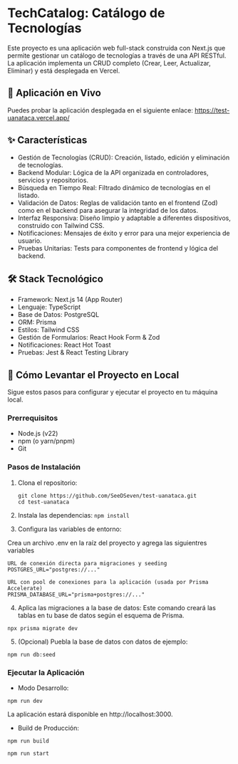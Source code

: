 # TechCatalog: Catálogo de Tecnologías
Este proyecto es una aplicación web full-stack construida con Next.js que permite gestionar un catálogo de tecnologías a través de una API RESTful. La aplicación implementa un CRUD completo (Crear, Leer, Actualizar, Eliminar) y está desplegada en Vercel.

## 🚀 Aplicación en Vivo
Puedes probar la aplicación desplegada en el siguiente enlace:
https://test-uanataca.vercel.app/

## ✨ Características

* Gestión de Tecnologías (CRUD): Creación, listado, edición y eliminación de tecnologías.
* Backend Modular: Lógica de la API organizada en controladores, servicios y repositorios.
* Búsqueda en Tiempo Real: Filtrado dinámico de tecnologías en el listado.
* Validación de Datos: Reglas de validación tanto en el frontend (Zod) como en el backend para asegurar la integridad de los datos.
* Interfaz Responsiva: Diseño limpio y adaptable a diferentes dispositivos, construido con Tailwind CSS.
* Notificaciones: Mensajes de éxito y error para una mejor experiencia de usuario.
* Pruebas Unitarias: Tests para componentes de frontend y lógica del backend.

## 🛠️ Stack Tecnológico

* Framework: Next.js 14 (App Router)
* Lenguaje: TypeScript
* Base de Datos: PostgreSQL
* ORM: Prisma
* Estilos: Tailwind CSS
* Gestión de Formularios: React Hook Form & Zod
* Notificaciones: React Hot Toast
* Pruebas: Jest & React Testing Library

## 🚀 Cómo Levantar el Proyecto en Local

Sigue estos pasos para configurar y ejecutar el proyecto en tu máquina local.

### Prerrequisitos

* Node.js (v22)
* npm (o yarn/pnpm)
* Git

### Pasos de Instalación

1. Clona el repositorio:
   ```
   git clone https://github.com/SeeDSeven/test-uanataca.git
   cd test-uanataca
   ```

2. Instala las dependencias:
  `npm install`


3. Configura las variables de entorno:

Crea un archivo .env en la raíz del proyecto y agrega las siguientres variables

```
URL de conexión directa para migraciones y seeding
POSTGRES_URL="postgres://..."

URL con pool de conexiones para la aplicación (usada por Prisma Accelerate)
PRISMA_DATABASE_URL="prisma+postgres://..."
```


4. Aplica las migraciones a la base de datos:
Este comando creará las tablas en tu base de datos según el esquema de Prisma.

`npx prisma migrate dev`


5. (Opcional) Puebla la base de datos con datos de ejemplo:

`npm run db:seed`


### Ejecutar la Aplicación

* Modo Desarrollo:

`npm run dev`

La aplicación estará disponible en http://localhost:3000.

* Build de Producción:

`npm run build`

`npm run start`


